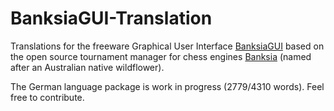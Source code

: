 # BanksiaGUI-Translation

Translations for the freeware Graphical User Interface [BanksiaGUI](https://banksiagui.com) based on the open source tournament manager for chess engines [Banksia](https://github.com/nguyenpham/Banksia) (named after an Australian native wildflower).


The German language package is work in progress (2779/4310 words). Feel free to contribute.

